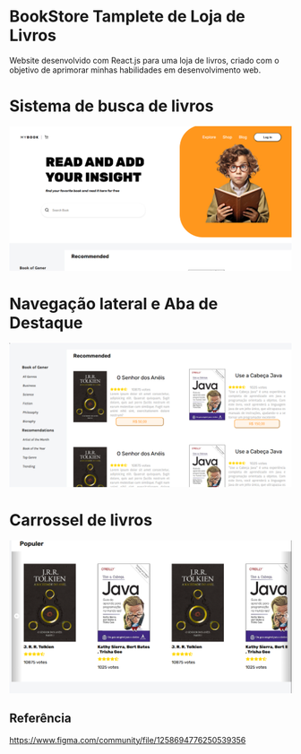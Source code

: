 # BookStore Tamplete de Loja de Livros

Website desenvolvido com React.js para uma loja de livros, criado com o objetivo de aprimorar minhas habilidades em desenvolvimento web.

# Sistema de busca de livros 
![BOOKSTORE_WEB](src/assets/Foto1.PNG)

# Navegação lateral e Aba de Destaque

![BOOKSTORE_WEB](src/assets/foto2.PNG)


# Carrossel de livros


![BOOKSTORE_WEB](src/assets/foto3.PNG)

## Referência 

https://www.figma.com/community/file/1258694776250539356

